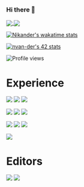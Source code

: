 ### Hi there 👋
<a href="https://github.com/nikander100/github-readme-stats">
  <img align="center" src="https://github-readme-stats.vercel.app/api?username=nikander100&count_private=true&theme=midnight-purple" />
</a>
<a href="https://github.com/nikander100/github-readme-stats">
  <img align="center" src="https://github-readme-stats.vercel.app/api/top-langs/?username=nikander100&count_private=true&theme=midnight-purple&layout=compact" />
</a>

[![Nikander's wakatime stats](https://github-readme-stats.vercel.app/api/wakatime?username=nikander100&theme=midnight-purple)](https://github.com/nikander100/github-readme-stats)

[![nvan-der's 42 stats](https://badge42.vercel.app/api/v2/cl2yp2w6s003009mhb9kl2emp/stats?cursusId=21&coalitionId=58)](https://github.com/JaeSeoKim/badge42)


![Profile views](https://shields-io-visitor-counter.herokuapp.com/badge?page=octocat.Spoon-Knife&labelColor=000000&label=Profile_Views&logo=GitHub&logoColor=white&color=9645f4&style=for-the-badge)

# Experience
![](https://img.shields.io/badge/OS-Windows-informational?style=for-the-badge&labelColor=000000&logo=Windows&logoColor=white&color=9645f4)
![](https://img.shields.io/badge/OS-Linux-informational?style=for-the-badge&labelColor=000000&logo=Linux&logoColor=white&color=9645f4)
![](https://img.shields.io/badge/OS-MacOS-informational?style=for-the-badge&labelColor=000000&logo=Apple&logoColor=white&color=9645f4)

![](https://img.shields.io/badge/Language-C-informational?style=for-the-badge&labelColor=000000&logo=C&logoColor=white&color=9645f4)
![](https://img.shields.io/badge/Language-C++-informational?style=for-the-badge&labelColor=000000&logo=C++&logoColor=white&color=9645f4)
![](https://img.shields.io/badge/Language-Git-informational?style=for-the-badge&labelColor=000000&logo=Git&logoColor=white&color=9645f4)

![](https://img.shields.io/badge/Language-Html-informational?style=for-the-badge&labelColor=000000&logo=HTML5&logoColor=white&color=9645f4)
![](https://img.shields.io/badge/Language-Css-informational?style=for-the-badge&labelColor=000000&logo=CSS3&logoColor=white&color=9645f4)
![](https://img.shields.io/badge/Language-JavaScript-informational?style=for-the-badge&labelColor=000000&logo=JavaScript&logoColor=white&color=9645f4)

![](https://img.shields.io/badge/Language-Python-informational?style=for-the-badge&labelColor=000000&logo=Python&logoColor=white&color=9645f4)

# Editors
![](https://img.shields.io/badge/IDE-VSCode-informational?style=for-the-badge&labelColor=000000&logo=visual-studio-code&logoColor=white&color=9645f4)
![](https://img.shields.io/badge/IDE-Atom-informational?style=for-the-badge&labelColor=000000&logo=Atom&logoColor=white&color=9645f4)
</a>

<!--
**nikander100/nikander100** is a ✨ _special_ ✨ repository because its `README.md` (this file) appears on your GitHub profile.

Here are some ideas to get you started:

- 🔭 I’m currently working on ...
- 🌱 I’m currently learning ...
- 👯 I’m looking to collaborate on ...
- 🤔 I’m looking for help with ...
- 💬 Ask me about ...
- 📫 How to reach me: ...
- 😄 Pronouns: ...
- ⚡ Fun fact: ...
-->
